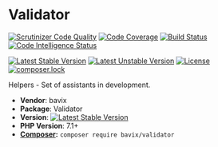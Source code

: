 # Validator

[![Scrutinizer Code Quality](https://scrutinizer-ci.com/g/bavix/validator/badges/quality-score.png?b=master)](https://scrutinizer-ci.com/g/bavix/validator/?branch=master)
[![Code Coverage](https://scrutinizer-ci.com/g/bavix/validator/badges/coverage.png?b=master)](https://scrutinizer-ci.com/g/bavix/validator/?branch=master)
[![Build Status](https://scrutinizer-ci.com/g/bavix/validator/badges/build.png?b=master)](https://scrutinizer-ci.com/g/bavix/validator/build-status/master)
[![Code Intelligence Status](https://scrutinizer-ci.com/g/bavix/validator/badges/code-intelligence.svg?b=master)](https://scrutinizer-ci.com/code-intelligence)

[![Latest Stable Version](https://poser.pugx.org/bavix/validator/v/stable)](https://packagist.org/packages/bavix/validator)
[![Latest Unstable Version](https://poser.pugx.org/bavix/validator/v/unstable)](https://packagist.org/packages/bavix/validator)
[![License](https://poser.pugx.org/bavix/validator/license)](https://packagist.org/packages/bavix/validator)
[![composer.lock](https://poser.pugx.org/bavix/validator/composerlock)](https://packagist.org/packages/bavix/validator)

Helpers - Set of assistants in development.

* **Vendor**: bavix
* **Package**: Validator
* **Version**: [![Latest Stable Version](https://poser.pugx.org/bavix/validator/v/stable)](https://packagist.org/packages/bavix/validator)
* **PHP Version**: 7.1+ 
* **[Composer](https://getcomposer.org/):** `composer require bavix/validator`

